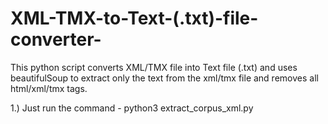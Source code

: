 # XML-TMX-to-Text-(.txt)-file-converter-
This python script converts XML/TMX file into Text file (.txt) and uses beautifulSoup to extract only the text from the xml/tmx file 
and removes all html/xml/tmx tags.

1.) Just run the command  - python3 extract_corpus_xml.py
